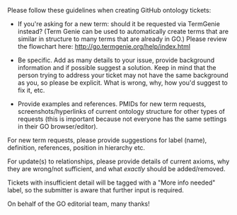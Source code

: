 Please follow these guidelines when creating GitHub ontology tickets:

- If you're asking for a new term: should it be requested via TermGenie instead? (Term Genie can be used to automatically create terms that are similar in structure to many terms that are already in GO.) Please review the flowchart here: http://go.termgenie.org/help/index.html

- Be specific. Add as many details to your issue, provide background information and if possible suggest a solution. Keep in mind that the person trying to address your ticket may not have the same background as you, so please be explicit. What is wrong, why, how you'd suggest to fix it, etc.
- Provide examples and references. PMIDs for new term requests, screenshots/hyperlinks of current ontology structure for other types of requests (this is important because not everyone has the same settings in their GO browser/editor). 

For new term requests, please provide suggestions for label (name), definition, references, position in hierarchy etc.

For update(s) to relationships, please provide details of current axioms, why they are wrong/not sufficient, and what *exactly* should be added/removed.

Tickets with insufficient detail will be tagged with a "More info needed" label, so the submitter is aware that further input is required.

On behalf of the GO editorial team, many thanks!
